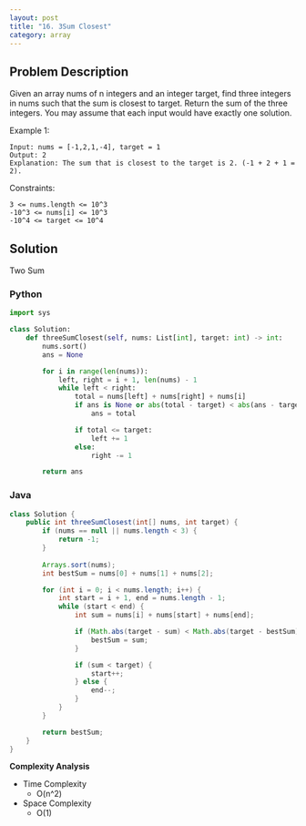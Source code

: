 ```yaml
---
layout: post
title: "16. 3Sum Closest"
category: array
---
```



## Problem Description

Given an array nums of n integers and an integer target, find three integers in nums such that the sum is closest to target. Return the sum of the three integers. You may assume that each input would have exactly one solution.

Example 1:

```
Input: nums = [-1,2,1,-4], target = 1
Output: 2
Explanation: The sum that is closest to the target is 2. (-1 + 2 + 1 = 2).
```

Constraints:

```
3 <= nums.length <= 10^3
-10^3 <= nums[i] <= 10^3
-10^4 <= target <= 10^4
```

## Solution

Two Sum

### Python

```python
import sys

class Solution:
    def threeSumClosest(self, nums: List[int], target: int) -> int:
        nums.sort()
        ans = None

        for i in range(len(nums)):
            left, right = i + 1, len(nums) - 1
            while left < right:
                total = nums[left] + nums[right] + nums[i]
                if ans is None or abs(total - target) < abs(ans - target):
                    ans = total

                if total <= target:
                    left += 1
                else:
                    right -= 1

        return ans
```

### Java

```java
class Solution {
    public int threeSumClosest(int[] nums, int target) {
        if (nums == null || nums.length < 3) {
            return -1;
        }
        
        Arrays.sort(nums);
        int bestSum = nums[0] + nums[1] + nums[2];

        for (int i = 0; i < nums.length; i++) {
            int start = i + 1, end = nums.length - 1;
            while (start < end) {
                int sum = nums[i] + nums[start] + nums[end];

                if (Math.abs(target - sum) < Math.abs(target - bestSum)) {
                    bestSum = sum;
                }

                if (sum < target) {
                    start++;
                } else {
                    end--;
                }
            }
        }

        return bestSum;
    }
}
```

**Complexity Analysis**

- Time Complexity
  - O(n^2)
- Space Complexity
  - O(1)

